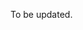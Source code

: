 To be updated.
<!-- # clean_architecture_firebase_login

> Don't forget to run `flutter create .` in the terminal in the project directory to create platform-specific files.

![Sign in with firebase 1](https://github.com/GIfatahTH/repo_images/blob/master/009-sign_in_with_firebase2.gif).

![Sign in with firebase 2](https://github.com/GIfatahTH/repo_images/blob/master/009-sign_in_with_firebase1.gif).

The architecture consists of something like onion layers, the innermost one is the domain layer, the middle layer is the service layer and the outer layer consists of three parts: the user interface  UI, data_source and infrastructure. Each of the parts of the architecture is implemented using folders.

![Clean Architecture](https://github.com/GIfatahTH/repo_images/blob/master/008-Clean-Architecture.png).

Code dependencies can only point inwards. Nothing in an inner circle can know anything at all about something in an outer circle. In particular, the name of something declared in an outer circle must not be mentioned by the code in the inner circle.
```
**lib -**  
    | **- domain**  
    |        | **- entities :** (mutable objects with unique IDs.  
    |        |              They are the in-memory representation of   
    |        |              the data that was retrieved from the persistence   
    |        |              store (data_source))  
    |        |   
    |        | **- value objects :** (immutable objects which have value equality   
    |        |                      and self-validation but no IDs)  
    |        |   
    |        | **- exceptions :** (all custom exceptions classes that can be   
    |        |                      thrown from the domain)  
    |        |  
    |        | **- common :** (common utilities shared inside the domain)  
    |   
    | **- service**  
    |        | **- interfaces :** (interfaces that should any external service implements)  
    |        |   
    |        | **- exceptions :** (all custom exceptions classes that can be thrown   
    |        |                    from the service, infrastructure and data_source)  
    |        |   
    |        | **- common :**(common utilities shared inside the service)   
    |  
    | **-data_source** : (implements interfaces defined and throws exception defined in   
    |        |                the service layer. It is used to fetch and persist data  
    |        |                and instantiate entities and value objects)  
    |  
    | **-infrastructure** : (implements interfaces defined and throws exception defined in   
    |        |                the service layer. It is used to call third party libraries   
    |        |                to make a call or send a message or email,.... )  
    |         
    | **UI**  
    |        | **- pages** :(collection of pages the UI has).  
    |        |   
    |        | **- widgets**: (small and reusable widgets that should be app independent. 
    |        |                 If you use a widget from external libraries, put it in this folder
    |        |                 and adapt its interface, so you can change it easily later (adapter pattern)
    |        |   
    |        | **- exceptions :** (Handle exceptions)  
    |        |   
    |        | **- common :**(common utilities shared inside the ui)  
```   

For more detail on the implemented clean architecture read [this article](https://medium.com/flutter-community/clean-architecture-with-states-rebuilder-has-never-been-cleaner-6c9b91c3b9b6#a588)

# Domain
## Entities
> Entities are mutable objects with unique IDs. They are the in-memory representation of the data that was retrieved from the persistence store (data_source). They must contain all the logic it controls. They should be validated just before persistence.

There is one entity 'User'.
### User entity :
**file:lib/domain/entities/user.dart**

```dart
class User {
  final String uid;
  final String email;
  final String displayName;
  final String photoUrl;

  User({
    this.uid,
    this.email,
    this.displayName,
    this.photoUrl,
  });
}
```

## value object
>value objects are Immutable objects which have value equality and self-validation but no IDs.

There are two value objects 'Email' and 'Password'. They will be used in form validation.
**file:lib/domain/value_objects/email.dart**
```dart
class Email {
  //Constructor
  Email(this.value) {
      //Value objects are either created in the right state or throws
    if (!Validators.isValidEmail(value)) {
      throw ValidationException('Enter a valid email');
    }
  }

  final String value;
}
```

**file:lib/domain/value_objects/password.dart**
```dart
class Password {
  Password(this.value) {
    if (!Validators.isValidPassword(value)) {
      throw ValidationException('Enter a valid password');
    }
  }

  final String value;
}
```

## exceptions
**file:lib/domain/exceptions/validation_exception.dart**
```dart
class ValidationException implements Exception {

  ValidationException(this.message);

  final String message;
}
```

## common
**file:lib/domain/common/validator.dart**
```dart
class Validators {
  static final RegExp _emailRegExp = RegExp(
    r'^[a-zA-Z0-9.!#$%&’*+/=?^_`{|}~-]+@[a-zA-Z0-9-]+(?:\.[a-zA-Z0-9-]+)*$',
  );
  static final RegExp _passwordRegExp = RegExp(
    r'^(?=.*[A-Za-z])(?=.*\d)[A-Za-z\d]{8,}$',
  );

  static bool isValidEmail(String email) {
    return _emailRegExp.hasMatch(email);
  }

  static bool isValidPassword(String password) {
    return _passwordRegExp.hasMatch(password);
  }
}
```

That's all for the domain layer. It contains all the enterprise-wide logic, exceptions thrown from this layer and common methods used in this layer. It has no reference to the upper layers.

# service

## interfaces
One of the major responsibilities of the service layer is to define a set of interfaces, the data_source and the infrastructure part of the outer layer must implement to compatible to be used in the app.

We have two abstract classes: 

**file:lib/service/interfaces/i_user_repository.dart**

```dart
abstract class IUserRepository {
  Future<User> currentUser();
  Future<User> signInAnonymously();
  Future<User> signInWithEmailAndPassword(String email, String password);
  Future<User> createUserWithEmailAndPassword(String email, String password);
  Future<User> signInWithGoogle();
  Future<User> signInWithApple();
  Future<void> signOut();
}
```

**file:lib/service/interfaces/i_apple_sign_in_available.dart**

Use to check if the app can sign in with apple.

```dart
abstract class IAppleSignInChecker {
  Future<bool> check();
}
```

## exceptions
The service layer must contain custom error classes to be thrown by the service layer itself and the data_source and the infrastructure.

**file:lib/service/exceptions/sign_in_out_exception.dart**

```dart
class SignInException implements Exception {
  final title;
  final String code;
  final String message;
  SignInException({this.title, this.code, this.message});
}

class SignOutException implements Exception {
  final title;
  final String code;
  final String message;
  SignOutException({this.title, this.code, this.message});
}
```

Typically, for each entity, there is a corresponding service class with the responsibility to instantiate and keep the entity by delegating to an external service and processing the entity so that it is suitable for use cases.

**file:lib/service/user_service.dart**

UserService role is to hole the registered user and delegate to `userRepository` for sign-in / out operations
```dart
class UserService {
  final IUserRepository userRepository;

  UserService({this.userRepository});

  User user;

  void currentUser() async {
    user = await userRepository.currentUser();
  }

  void signInAnonymously() async {
    user = await userRepository.signInAnonymously();
  }

  void signInWithGoogle() async {
    user = await userRepository.signInWithGoogle();
  }

  void signInWithApple() async {
    user = await userRepository.signInWithApple();
  }

  void createUserWithEmailAndPassword(String email, String password) async {
    user = await userRepository.createUserWithEmailAndPassword(email, password);
  }

  void signInWithEmailAndPassword(String email, String password) async {
    user = await userRepository.signInWithEmailAndPassword(email, password);
  }

  void signOut() async {
    await userRepository.signOut();
    user = null;
  }
}
```
**file:lib/service/apple_sign_in_checker.dart**

```dart
class AppSignInCheckerService {
  AppSignInCheckerService(this.appleSignInAvailable);

  final IAppleSignInChecker appleSignInAvailable;

  bool canSignInWithApple;

  void check() async {
    canSignInWithApple = await appleSignInAvailable.check();
  }
}
```

That is the application service layer which defines the use cases. It encapsulates all the exceptions thrown from the service layer as well as the data_source and the infrastructure layer.

# data_source
**file:lib/data_source/user_repository.dart**
Implement the `IUserRepository` class form the interface folder of the service layer.
Errors must be catches and custom error defined in the service layer must be thrown instead.
```dart
class UserRepository implements IUserRepository {
  final FirebaseAuth _firebaseAuth;

  final GoogleSignIn _googleSignIn;

  UserRepository({FirebaseAuth firebaseAuth, GoogleSignIn googleSignIn})
      : _firebaseAuth = firebaseAuth ?? FirebaseAuth.instance,
        _googleSignIn = googleSignIn ?? GoogleSignIn();


  @override
  Future<User> signInWithGoogle() async {
    GoogleSignInAccount googleUser = await _googleSignIn.signIn();

    if (googleUser == null) {
     // Throw a custom exception if googleUser is null (form docs)
      throw SignInException(
        title: 'Google sign in',
        code: '',
        message: 'Sign in with google is aborted',
      );
    }
    final GoogleSignInAuthentication googleAuth =
        await googleUser.authentication;

    final AuthCredential credential = GoogleAuthProvider.getCredential(
      accessToken: googleAuth.accessToken,
      idToken: googleAuth.idToken,
    );

    try {
      final AuthResult authResult =
          (await _firebaseAuth.signInWithCredential(credential));
      return _fromFireBaseUserToUser(authResult.user);
    } catch (e) {
      // Throw a custom exception if googleUser error is PlatformException (form docs)
      if (e is PlatformException) {
        throw SignInException(
          title: 'Sign in with google',
          code: e.code,
          message: e.message,
        );
      } else {
        rethrow;
      }
    }
  }

  //for other implementation see **file:lib/data_source/user_repository.dart** 

  //The idea here is to implement the interface defined in the service layer.
  //and catch errors thrown by the used library and throw custom error classes instead
  // (read library documentation to know about thrown errors). 

}
```
# infrastructure
**file:lib/data_source/apple_sign_in_available.dart**
This file is put in the infrastructure folder instead of the data_source folder because it does not instantiate andy entity or value object from the domain layer.

> If a class instantiated or persist an entity or a value_object put it in the data_source folder otherwise in the infrastructure folder.

```dart
class AppleSignInChecker implements IAppleSignInChecker {
  Future<bool> check() async {
    return await AppleSignIn.isAvailable();
  }
}
```
`AppleSignInChecker` and `UserRepository` can be easily mocked or replaced by other libraries without affecting the core of our app.

# UI:
**file:lib/ui/main.dart**

We want the "user" once signed in to be available in all the widget tree. For this reason, we should inject it to the topmost widget before the `MaterialApp` widget.
The UI layer never instantiates anything from the domain layer, rather it must delegate to objects in the service layer. In our case, we will inject the `UserService` because it is responsible for instantiating the `user`.

```dart
main() {
  runApp(
    MaterialApp(
      home: Injector(
        inject: [
          //NOTE1: Injecting the apple_sign_in plugging
          Inject(() => AppSignInCheckerService(AppleSignInChecker())),
          //NOTE1: Injecting the UserService class
          Inject(() => UserService(userRepository: UserRepository()))
        ],
        builder: (context) {
          return MyApp();
        },
      ),
    ),
  );
}

class MyApp extends StatelessWidget {
  @override
  Widget build(BuildContext context) {
    //Note2: this is used for debug. 
    //It prints on the console log the active ReactiveModel that is emitting the notification
    //You can uncomment this line
    RM.printActiveRM = true;
    return WhenRebuilder(
      //Note3: use the observeMany instead of observe parameter to subscribe to many ReactiveModels
      observeMany: [
        //Note3: Create a local ReactiveModel of type future form currentUser() method of the registered instance of UserService
        () => RM.future(IN.get<UserService>().currentUser()),
        //Note3: Create a local ReactiveModel of type future form check() method of the registered instance of AppSignInCheckerService
        () => RM.future(IN.get<AppSignInCheckerService>().check())
      ],
      onIdle: () => Container(),
      //NOTE4: If any of appleCheckerRM or userServiceRM is in the waiting state show a SplashScreen
      onWaiting: () => SplashScreen(),
      //NOTE4: If any of appleCheckerRM or userServiceRM is has error, display it
      onError: (error) => Text(error.toString()),
      onData: (_) {
        return StateBuilder(
          //NOTE5: Subscribe to the reactiveModel global registered singleton
          observe: () => RM.get<UserService>(),
          //NOTE6: This StateBuilder will not rebuild unless the user changes
          watch: (userServiceRM) => userServiceRM.state.user,
          builder: (_, userServiceRM) {
            //NOTE6: depending of he user we are directed to SignInPage or HomePage
            return userServiceRM.state.user == null ? SignInPage() : HomePage();
          },
        );
      },
    );
  }
}
```

With `states_rebuilder` plugging can be injected using `Injector` inside runApp method without the need to make the main method async and call `WidgetsFlutterBinding.ensureInitialized()` method [Note1].

ReactiveModels are either local or global, the latter can be globally accessed from within the widget tree because they are injected using Injector.

Local ReactiveModels are those created and used locally inside a widget. Local ReactiveModels are not injected using Injector.

In our case here we have two observer widgets `WhenRebuilder` [Note3] and `StateBuilder` [NOTE5]. `WhenRebuilder` is subscribed to two local ReactiveModels and `StateBuilder` is subscribed to one global models.

* For `WhenRebuilder`, we created two local ReactiveModels from the injected instances of `UserService` and `AppSignInCheckerService` to check the logged user and tha apple sign in possibility.

* For `StateBuilder`, we subscribed it to the global registered `ReactiveModel` instance, because we want to rebuild this widget each time the signed user changes form other pages.


## pages
I suggest dedicating a folder for each page that contains dart files linked to the page. The entry file will be the will have the same name as the folder name. This improves readability because all related files are in the same place. Compare it with the case where you put all files in the widgets folder. Widgets folder should contain only small, reusable, and app independent widgets.

The first page is the login page. 
**file:lib/ui/pages/sign_in_page/sign_in_page.dart**
```dart
class SignInPage extends StatelessWidget {
  //NOTE1: Getting the bool canSignInWithApple value
  final bool canSignInWithApple =
      Injector.get<AppSignInCheckerService>().canSignInWithApple;

  @override
  Widget build(BuildContext context) {
    return Scaffold(
      appBar: AppBar(title: Text('Log in')),
      body: Padding(
        padding: const EdgeInsets.all(15.0),
        child: Builder(builder: (context) {
          //NOTE1: Getting the Singleton ReactiveModel of UserService and subscribe it with the BuildContext
          final userServiceRM = RM.get<UserService>(context: context);
          //NOTE1: helper getter
          bool isLoading = userServiceRM.isWaiting;
          print('signin page rebuild');
          return Column(
            mainAxisAlignment: MainAxisAlignment.center,
            crossAxisAlignment: CrossAxisAlignment.stretch,
            children: <Widget>[
              Center(
                child: SizedBox(
                  //NOTE1: Display the CircularProgressIndicator while signing in
                  child: isLoading
                      ? CircularProgressIndicator()
                      : Text(
                          'Sign In',
                          style: TextStyle(
                              fontWeight: FontWeight.bold, fontSize: 30),
                        ),
                  height: 40.0,
                ),
              ),
              SizedBox(height: 32),
              //NOTE2: IF can log with apple 
              if (canSignInWithApple) ...[
                RaisedButton(
                  child: Text('Sign in With Apple Account'),
                  onPressed: isLoading
                      ? null
                      : () => userServiceRM.setState(
                            (s) => s.signInWithApple(),
                            onError: ExceptionsHandler.showErrorDialog,
                          ),
                ),
                SizedBox(height: 8),
              ],
              RaisedButton(
                child: Text('Sign in With Google Account'),
                onPressed: isLoading
                    ? null
                    : () => userServiceRM.setState(
                          (s) => s.signInWithGoogle(),
                          onError: ExceptionsHandler.showErrorDialog,
                        ),
              ),
              SizedBox(height: 8),
              RaisedButton(
                child: Text('Sign in With Email and password'),
                onPressed: isLoading
                    ? null
                    : () {
                        Navigator.push(
                          context,
                          MaterialPageRoute(
                            builder: (context) {
                             //Display form screen
                              return SignInRegisterFormPage();
                            },
                          ),
                        );
                      },
              ),
              SizedBox(height: 8),
              RaisedButton(
                child: Text('Sign in anonymously'),
                onPressed: isLoading
                    ? null
                    : () => userServiceRM.setState((s) => s.signInAnonymously(),
                            onError: (context, error) {
                          print('error');
                          ExceptionsHandler.showErrorDialog(context, error);
                        }),
              ),
              SizedBox(height: 8),
            ],
          );
        }),
      ),
    );
  }
}
```

The second page is the home page. 
**file:lib/ui/pages/home_page/home_page.dart**
```dart
class HomePage extends StatelessWidget {
  final User user = IN.get<UserService>().user;

  @override
  Widget build(BuildContext context) {
    return Scaffold(
      appBar: AppBar(
        title: Text('Home'),
        actions: <Widget>[
          IconButton(
            icon: Icon(Icons.exit_to_app),
            onPressed: () {
              //get UserService reactiveModel and call setState to signOut,
              RM.getSetState<UserService>((s) => s.signOut());
            },
          )
        ],
      ),
      body: Center(child: Text('Welcome ${user.email ?? user.uid}!')),
    );
  }
}
```
NOTICE that in `signInPage` and `HomePage` we mutating the value of the `UserService.user` and we are emitting notifications from the global singleton reactive model. This means that we are notifying the StateBuilder of the mail.dart file that will rebuild and display `signInPage` or `HomePage` depending on the value of the user
 ```dart
return StateBuilder(
    observe: () => RM.get<UserService>(),
    builder: (_, __) {
        return userServiceRM.state.user == null
            ? SignInPage()
            : HomePage();
    },
);
 ```

 The last page is the form page to sign in or register.
**file:lib/ui/pages/log_in_register_page/log_in_register_page.dart**

```dart
class SignInRegisterFormPage extends StatelessWidget {
  @override
  Widget build(BuildContext context) {
    return Scaffold(
      body: Padding(
        padding: const EdgeInsets.all(10),
        child: FormWidget(),
      ),
    );
  }
}

class FormWidget extends StatelessWidget {
  //NOTE1: Creating a  ReactiveModel key for email with empty initial value
  final _emailRM = RMKey('');
  //NOTE1: Creating a  ReactiveModel key for password with empty initial value
  final _passwordRM = RMKey('');
  //NOTE1: Creating a  ReactiveModel key for isRegister with false initial value
  final _isRegisterRM = RMKey(false);
  //NOTE1: bool getter to check if the form is valid
  bool get _isFormValid => _emailRM.hasData && _passwordRM.hasData;

  @override
  Widget build(BuildContext context) {
    return Column(
      mainAxisAlignment: MainAxisAlignment.center,
      crossAxisAlignment: CrossAxisAlignment.stretch,
      children: <Widget>[
        WhenRebuilderOr(
          //NOTE2: create and subscribe to local ReactiveModel of empty string
          observe: () => RM.create(''),
          //NOTE3: couple this StateBuilder with the email ReactiveModel key
          rmKey: _emailRM,
          builder: (_, __) {
            return TextField(
              decoration: InputDecoration(
                icon: Icon(Icons.email),
                labelText: 'Email',
                //NOTE4: Delegate to ExceptionsHandler.errorMessage for error handling
                errorText:
                    ExceptionsHandler.errorMessage(_emailRM.error).message,
              ),
              keyboardType: TextInputType.emailAddress,
              autocorrect: false,
              onChanged: (email) {
                //NOTE5: set the value of email and notify observers
                _emailRM.setState(
                  (_) => Email(email).value,
                  catchError: true,
                );
              },
            );
          },
        ),
        WhenRebuilderOr(
          observe: () => RM.create(''),
          rmKey: _passwordRM,
          builder: (_, __) {
            return TextField(
              decoration: InputDecoration(
                icon: Icon(Icons.lock),
                labelText: 'Password',
                errorText:
                    ExceptionsHandler.errorMessage(_passwordRM.error).message,
              ),
              obscureText: true,
              autocorrect: false,
              onChanged: (password) {
                _passwordRM.setState(
                  (_) => Password(password).value,
                  catchError: true,
                );
              },
            );
          },
        ),
        SizedBox(height: 10),
        StateBuilder(
            observe: () => RM.create(false),
            rmKey: _isRegisterRM,
            builder: (_, __) {
              return Row(
                children: <Widget>[
                  Checkbox(
                    value: _isRegisterRM.state,
                    onChanged: (value) {
                      _isRegisterRM.setState((_) => value);
                    },
                  ),
                  Text(' I do not have an account')
                ],
              );
            }),
        StateBuilder<UserService>(
            //NOTE6: subscribe to all the ReactiveModels
            //_emailRM, _passwordRM: to activate/deactivate the button if the form is valid/non valid
            //_isRegisterRM: to toggle the button text between Register and sing in depending on the checkbox value
            //userServiceRM: To show CircularProgressIndicator is the state is waiting
            observeMany: [
              () => _emailRM,
              () => _passwordRM,
              () => _isRegisterRM,
              () => RM.get<UserService>().asNew('signInRegisterForm'),
            ],
            shouldRebuild: (_) => true,
            //NOTE7: show CircularProgressIndicator is the userServiceRM state is waiting
            builder: (_, userServiceRM) {
              if (userServiceRM.isWaiting) {
                return Center(child: CircularProgressIndicator());
              }
              return RaisedButton(
                  //NOTE8: toggle the button text between 'Register' and 'Sign in' depending on the checkbox value
                  child:
                      _isRegisterRM.state ? Text('Register') : Text('Sign in'),
                  //NOTE8: activate/deactivate the button if the form is valid/non valid
                  onPressed: _isFormValid
                      ? () {
                          userServiceRM.setState(
                            (s) async {
                              //NOTE9: If _isRegisterRM.state is true call createUserWithEmailAndPassword,
                              if (_isRegisterRM.state) {
                                return s.createUserWithEmailAndPassword(
                                  _emailRM.state,
                                  _passwordRM.state,
                                );
                              } else {
                                //NOTE9: If _isRegisterRM.state is true call signInWithEmailAndPassword,
                                return s.signInWithEmailAndPassword(
                                  _emailRM.state,
                                  _passwordRM.state,
                                );
                              }
                            },
                            //we want to notify the local new ReactiveModel created bellow
                            notifyAllReactiveInstances: true,
                            onData: (_, __) {
                              Navigator.pop(context);
                            },
                            catchError: true,
                          );
                        }
                      : null);
            }),
        StateBuilder<UserService>(
          //we created a local new ReactiveModel form the global registered ReactiveModel
          observe: () => RM.get<UserService>().asNew('signInRegisterForm'),
          builder: (_, userServiceRM) {
            //NOTE10: Display an error message telling the user what goes wrong.
            if (userServiceRM.hasError) {
              return Center(
                child: Text(
                  ExceptionsHandler.errorMessage(userServiceRM.error).message,
                  style: TextStyle(color: Colors.red),
                ),
              );
            }
            return Text('');
          },
        ),
      ],
    );
  }
}
```

The StateBuilder that wraps the RaisedButton is special because it needs to rebuild:
* Each time the value of the email changes
* Each time the value of the password changes
* Each time the checkbox state is changed
* Each time the userServiceRM status change 

For these purposes, it is subscribed to all four ReactiveModels : 
* _emailRM, _passwordRM: to activate/deactivate the button if the form is valid/non valid
* _isRegisterRM: to toggle the button text between Register and sing in depending on the checkbox value
* userServiceRM: To show CircularProgressIndicator is the state is waiting

## exceptions
Here we will handle errors thrown from inner layers.

there is one class:
**file:lib/ui/exceptions/exceptions_handler.dart**

```dart

class ExceptionsHandler {
  static ErrorMessage errorMessage(dynamic error) {
    if (error == null) {
      return ErrorMessage();
    }
    if (error is SignInException) {
      return ErrorMessage(message: error.message, title: error.title);
    }

    if (error is ValidationException) {
      return ErrorMessage(message: error.message);
    }
    throw error;
  }

  static void showErrorDialog(BuildContext context, dynamic error) {
    showDialog(
      context: context,
      builder: (context) {
        return AlertDialog(
          title: Text(errorMessage(error).title),
          content: Text(errorMessage(error).message),
        );
      },
    );
  }
}

class ErrorMessage {
  final String title;
  final String message;

  ErrorMessage({this.title, this.message});
}
```

# Test

See the test folder -->

